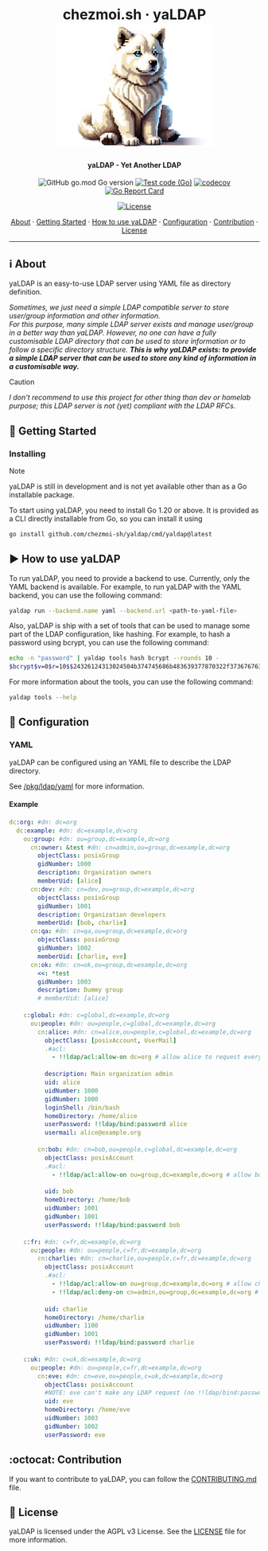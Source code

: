 <!-- markdownlint-disable MD033 -->
<h1 align="center">
  chezmoi.sh · yaLDAP
  <br/>
  <img src="assets/9f0b3036-377c-4c59-a1aa-b7676401b305.png" alt="White Malamut puppy as logo" height="250px">
</h1>

<h4 align="center">yaLDAP - Yet Another LDAP</h4>

<div align="center">

![GitHub go.mod Go version](https://img.shields.io/github/go-mod/go-version/chezmoi-sh/yaldap)
[![Test code (Go)](https://github.com/chezmoi-sh/yaldap/actions/workflows/merge_group,pull_request.go.test.yaml/badge.svg?event=push)](https://github.com/chezmoi-sh/yaldap/actions/workflows/merge_group,pull_request.go.test.yaml)
[![codecov](https://codecov.io/gh/chezmoi-sh/yaldap/branch/main/graph/badge.svg?token=20J4XPYH1H)](https://codecov.io/gh/chezmoi-sh/yaldap)
[![Go Report Card](https://goreportcard.com/badge/github.com/chezmoi-sh/yaldap)](https://goreportcard.com/report/github.com/chezmoi-sh/yaldap)

[![License](https://img.shields.io/badge/license-AGPL%20v3-blue?logo=git&logoColor=white&logoWidth=20)](LICENSE)

<a href="#information_source-about">About</a> ·
<a href="#-getting-started">Getting Started</a> ·
<a href="#arrow_forward-how-to-use-yaldap">How to use yaLDAP</a> ·
<a href="#wrench-configuration">Configuration</a> ·
<a href="#octocat-contribution">Contribution</a> ·
<a href="#ledger-license">License</a>

</div>

---

<!-- markdownlint-enable MD033 -->


## :information_source: About

yaLDAP is an easy-to-use LDAP server using YAML file as directory definition.


_Sometimes, we just need a simple LDAP compatible server to store user/group information and other information.  
For this purpose, many simple LDAP server exists and manage user/group in a better way than yaLDAP. However, no one can
have a fully customisable LDAP directory that can be used to store information or to follow a specific directory structure. 
**This is why yaLDAP exists: to provide a simple LDAP server that can be used to store any kind of information in a
customisable way.**_

> [!CAUTION]
> _I don't recommend to use this project for other thing than dev or homelab purpose; this LDAP server is not _(yet)_
> compliant with the LDAP RFCs._

## 🚀 Getting Started

### Installing

> [!NOTE]
> yaLDAP is still in development and is not yet available other than as a Go installable package.

To start using yaLDAP, you need to install Go 1.20 or above. It is provided as a CLI directly installable from
Go, so you can install it using

```sh
go install github.com/chezmoi-sh/yaldap/cmd/yaldap@latest
```

## :arrow_forward: How to use yaLDAP

To run yaLDAP, you need to provide a backend to use. Currently, only the YAML backend is available.
For example, to run yaLDAP with the YAML backend, you can use the following command:

```sh
yaldap run --backend.name yaml --backend.url <path-to-yaml-file>
```

Also, yaLDAP is ship with a set of tools that can be used to manage some part of the LDAP configuration, like hashing.
For example, to hash a password using bcrypt, you can use the following command:

```sh
echo -n "password" | yaldap tools hash bcrypt --rounds 10 -
$bcrypt$v=0$r=10$$24326124313024504b374745686b483639377870322f37367676397965792e5155752f5763383941532f44476d385a4a725555437637536b5133684b
```

For more information about the tools, you can use the following command:

```sh
yaldap tools --help
```

## :wrench: Configuration

### YAML

yaLDAP can be configured using an YAML file to describe the LDAP directory.

See [/pkg/ldap/yaml](pkg/ldap/directory/yaml/README.md) for more information.

#### Example

```yaml
dc:org: #dn: dc=org
  dc:example: #dn: dc=example,dc=org
    ou:group: #dn: ou=group,dc=example,dc=org
      cn:owner: &test #dn: cn=admin,ou=group,dc=example,dc=org
        objectClass: posixGroup
        gidNumber: 1000
        description: Organization owners
        memberUid: [alice]
      cn:dev: #dn: cn=dev,ou=group,dc=example,dc=org
        objectClass: posixGroup
        gidNumber: 1001
        description: Organization developers
        memberUid: [bob, charlie]
      cn:qa: #dn: cn=qa,ou=group,dc=example,dc=org
        objectClass: posixGroup
        gidNumber: 1002
        memberUid: [charlie, eve]
      cn:ok: #dn: cn=ok,ou=group,dc=example,dc=org
        <<: *test
        gidNumber: 1003
        description: Dummy group
        # memberUid: [alice]

    c:global: #dn: c=global,dc=example,dc=org
      ou:people: #dn: ou=people,c=global,dc=example,dc=org
        cn:alice: #dn: cn=alice,ou=people,c=global,dc=example,dc=org
          objectClass: [posixAccount, UserMail]
          .#acl:
            - !!ldap/acl:allow-on dc=org # allow alice to request everything

          description: Main organization admin
          uid: alice
          uidNumber: 1000
          gidNumber: 1000
          loginShell: /bin/bash
          homeDirectory: /home/alice
          userPassword: !!ldap/bind:password alice
          usermail: alice@example.org

        cn:bob: #dn: cn=bob,ou=people,c=global,dc=example,dc=org
          objectClass: posixAccount
          .#acl:
            - !!ldap/acl:allow-on ou=group,dc=example,dc=org # allow bob request only for user groups

          uid: bob
          homeDirectory: /home/bob
          uidNumber: 1001
          gidNumber: 1001
          userPassword: !!ldap/bind:password bob

    c:fr: #dn: c=fr,dc=example,dc=org
      ou:people: #dn: ou=people,c=fr,dc=example,dc=org
        cn:charlie: #dn: cn=charlie,ou=people,c=fr,dc=example,dc=org
          objectClass: posixAccount
          .#acl:
            - !!ldap/acl:allow-on ou=group,dc=example,dc=org # allow charlie request for all groups...
            - !!ldap/acl:deny-on cn=admin,ou=group,dc=example,dc=org # ...but  to owner group

          uid: charlie
          homeDirectory: /home/charlie
          uidNumber: 1100
          gidNumber: 1001
          userPassword: !!ldap/bind:password charlie

    c:uk: #dn: c=uk,dc=example,dc=org
      ou:people: #dn: ou=people,c=fr,dc=example,dc=org
        cn:eve: #dn: cn=eve,ou=people,c=uk,dc=example,dc=org
          objectClass: posixAccount
          #NOTE: eve can't make any LDAP request (no !!ldap/bind:password field)
          uid: eve
          homeDirectory: /home/eve
          uidNumber: 1003
          gidNumber: 1002
          userPassword: eve
```

## :octocat: Contribution

If you want to contribute to yaLDAP, you can follow the [CONTRIBUTING.md](CONTRIBUTING.md) file.

## :ledger: License

yaLDAP is licensed under the AGPL v3 License. See the [LICENSE](LICENSE) file for more information.